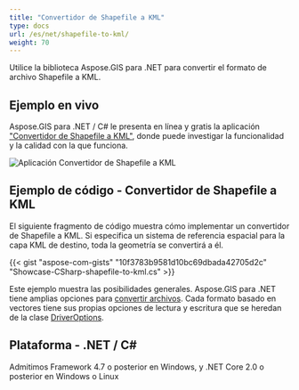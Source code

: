```yaml
---
title: "Convertidor de Shapefile a KML"
type: docs
url: /es/net/shapefile-to-kml/
weight: 70
---
```


Utilice la biblioteca Aspose.GIS para .NET para convertir el formato de archivo Shapefile a KML.

## **Ejemplo en vivo**

Aspose.GIS para .NET / C# le presenta en línea y gratis la aplicación ["Convertidor de Shapefile a KML"](https://products.aspose.app/gis/conversion/shapefile-to-kml), donde puede investigar la funcionalidad y la calidad con la que funciona.

![Aplicación Convertidor de Shapefile a KML](conversion.png)

## **Ejemplo de código - Convertidor de Shapefile a KML**

El siguiente fragmento de código muestra cómo implementar un convertidor de Shapefile a KML. Si especifica un sistema de referencia espacial para la capa KML de destino, toda la geometría se convertirá a él. 

{{< gist "aspose-com-gists" "10f3783b9581d10bc69dbada42705d2c" "Showcase-CSharp-shapefile-to-kml.cs" >}}

Este ejemplo muestra las posibilidades generales. Aspose.GIS para .NET tiene amplias opciones para [convertir archivos](https://docs.aspose.com/gis/net/vector-layers/). Cada formato basado en vectores tiene sus propias opciones de lectura y escritura que se heredan de la clase [DriverOptions](https://reference.aspose.com/gis/net/aspose.gis/driveroptions).

## **Plataforma - .NET / C#**

Admitimos Framework 4.7 o posterior en Windows, y .NET Core 2.0 o posterior en Windows o Linux
